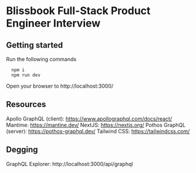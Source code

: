 # Blissbook Full-Stack Product Engineer Interview

## Getting started

Run the following commands
```
  npm i
  npm run dev
```

Open your browser to http://localhost:3000/

## Resources

Apollo GraphQL (client): https://www.apollographql.com/docs/react/
Mantime: https://mantine.dev/
NextJS: https://nextjs.org/
Pothos GraphQL (server): https://pothos-graphql.dev/
Tailwind CSS: https://tailwindcss.com/

## Degging

GraphQL Explorer: http://localhost:3000/api/graphql